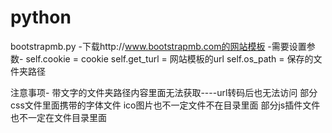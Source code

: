 # python
bootstrapmb.py
-下载http://www.bootstrapmb.com的网站模板
-需要设置参数-
self.cookie = cookie
self.get_turl = 网站模板的url
self.os_path = 保存的文件夹路径

注意事项-
带文字的文件夹路径内容里面无法获取----url转码后也无法访问
部分css文件里面携带的字体文件
ico图片也不一定文件不在目录里面
部分js插件文件也不一定在文件目录里面

